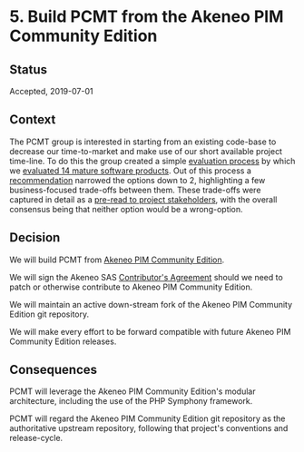 # 5. Build PCMT from the Akeneo PIM Community Edition

## Status

Accepted, 2019-07-01

## Context

The PCMT group is interested in starting from an existing code-base to decrease
our time-to-market and make use of our short available project time-line.  To do 
this the group created a simple [evaluation process][eval-process] by which we
[evaluated 14 mature software products][eval-matrix].  Out of this process a 
[recommendation][recommendation] narrowed the options down to 2, highlighting a 
few business-focused trade-offs between them. These trade-offs were captured in 
detail as a [pre-read to project stakeholders][pre-read], with the overall 
consensus being that neither option would be a wrong-option. 

[eval-process]: https://drive.google.com/open?id=1vG-kVU5Jfh28g63mI21Lp3OwH4Vmq562101g8VdAoLQ
[eval-matrix]: https://drive.google.com/open?id=19MLRJvzgIio41XjeefCc6z3ygrjiuVJLC11IxOHppoE
[recommendation]: https://docs.google.com/document/d/1GCAWtYuwSrUBp5zmaP5rCqVXPBdH_Rats4ib7ZZIuoo/edit?usp=sharing
[pre-read]: https://drive.google.com/open?id=17CWD5MBOTSuG1HtLHo0JQ_Y6E3L73IuVdIMzdfsJg48

## Decision

We will build PCMT from [Akeneo PIM Community Edition][akeneo-ce].

We will sign the Akeneo SAS [Contributor's Agreement][contrib-agreement] should 
we need to patch or otherwise contribute to Akeneo PIM Community Edition.

We will maintain an active down-stream fork of the Akeneo PIM Community Edition
git repository.

We will make every effort to be forward compatible with future Akeneo PIM
Community Edition releases.

[akeneo-ce]: https://www.akeneo.com/community-edition/
[contrib-agreement]: https://www.akeneo.com/contributor-license-agreement/

## Consequences

PCMT will leverage the Akeneo PIM Community Edition's modular architecture, 
including the use of the PHP Symphony framework.

PCMT will regard the Akeneo PIM Community Edition git repository as the
authoritative upstream repository, following that project's conventions and
release-cycle.